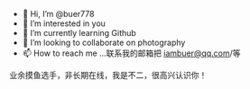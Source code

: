 - 👋 Hi, I’m @buer778
- 👀 I’m interested in you
- 🌱 I’m currently learning Github
- 💞️ I’m looking to collaborate on photography
- 📫 How to reach me ...联系我的邮箱把 iambuer@qq.com/等

<!---
buer778/buer778 is a ✨ special ✨ repository because its `README.md` (this file) appears on your GitHub profile.
You can click the Preview link to take a look at your changes.
--->业余摸鱼选手，非长期在线，我是不二，很高兴认识你！

